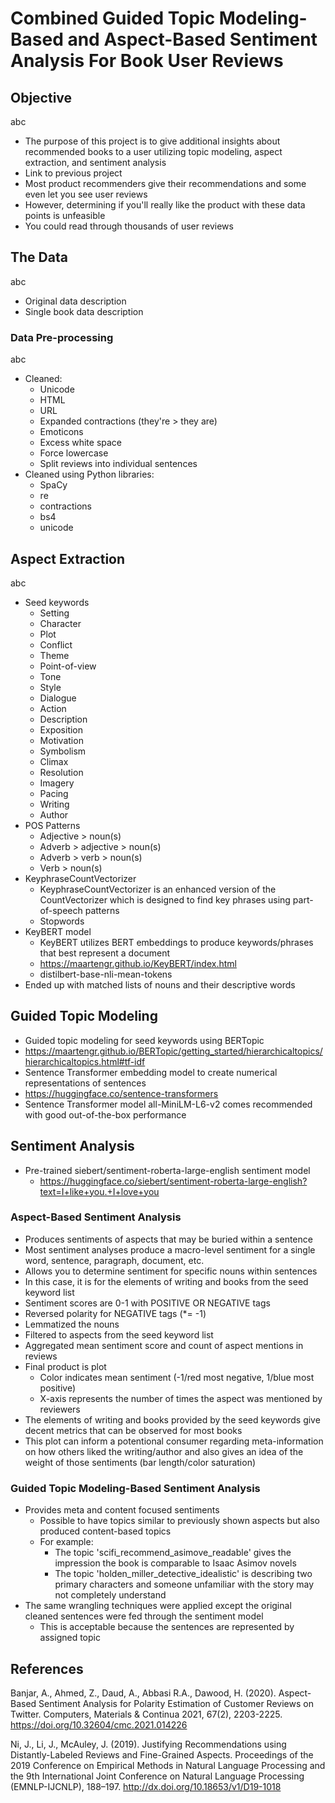 # Combined Guided Topic Modeling-Based and Aspect-Based Sentiment Analysis For Book User Reviews

## Objective
abc
+ The purpose of this project is to give additional insights about recommended books to a user utilizing topic modeling, aspect extraction, and sentiment analysis
+ Link to previous project
+ Most product recommenders give their recommendations and some even let you see user reviews
+ However, determining if you'll really like the product with these data points is unfeasible
+ You could read through thousands of user reviews 
## The Data
abc
+ Original data description
+ Single book data description
### Data Pre-processing
abc
+ Cleaned:
  + Unicode
  + HTML
  + URL
  + Expanded contractions (they're > they are)
  + Emoticons
  + Excess white space
  + Force lowercase
  + Split reviews into individual sentences
+ Cleaned using Python libraries:
  + SpaCy
  + re
  + contractions
  + bs4
  + unicode
## Aspect Extraction
abc
+ Seed keywords
  + Setting
  + Character
  + Plot
  + Conflict
  + Theme
  + Point-of-view
  + Tone
  + Style
  + Dialogue
  + Action
  + Description
  + Exposition
  + Motivation
  + Symbolism
  + Climax
  + Resolution
  + Imagery
  + Pacing
  + Writing
  + Author 
+ POS Patterns
  + Adjective > noun(s)
  + Adverb > adjective > noun(s)
  + Adverb > verb > noun(s)
  + Verb > noun(s)
+ KeyphraseCountVectorizer
  + KeyphraseCountVectorizer is an enhanced version of the CountVectorizer which is designed to find key phrases using part-of-speech patterns
  + Stopwords
+ KeyBERT model
  + KeyBERT utilizes BERT embeddings to produce keywords/phrases that best represent a document
  + https://maartengr.github.io/KeyBERT/index.html
  + distilbert-base-nli-mean-tokens
+ Ended up with matched lists of nouns and their descriptive words
## Guided Topic Modeling
+ Guided topic modeling for seed keywords using BERTopic
+ https://maartengr.github.io/BERTopic/getting_started/hierarchicaltopics/hierarchicaltopics.html#tf-idf
+ Sentence Transformer embedding model to create numerical representations of sentences
+ https://huggingface.co/sentence-transformers
+ Sentence Transformer model all-MiniLM-L6-v2 comes recommended with good out-of-the-box performance
## Sentiment Analysis
+ Pre-trained siebert/sentiment-roberta-large-english sentiment model
  + https://huggingface.co/siebert/sentiment-roberta-large-english?text=I+like+you.+I+love+you
### Aspect-Based Sentiment Analysis
+ Produces sentiments of aspects that may be buried within a sentence
+ Most sentiment analyses produce a macro-level sentiment for a single word, sentence, paragraph, document, etc.
+ Allows you to determine sentiment for specific nouns within sentences
+ In this case, it is for the elements of writing and books from the seed keyword list
+ Sentiment scores are 0-1 with POSITIVE OR NEGATIVE tags
+ Reversed polarity for NEGATIVE tags (*= -1)
+ Lemmatized the nouns
+ Filtered to aspects from the seed keyword list
+ Aggregated mean sentiment score and count of aspect mentions in reviews
+ Final product is plot
  + Color indicates mean sentiment (-1/red most negative, 1/blue most positive)
  + X-axis represents the number of times the aspect was mentioned by reviewers
+ The elements of writing and books provided by the seed keywords give decent metrics that can be observed for most books
+ This plot can inform a potentional consumer regarding meta-information on how others liked the writing/author and also gives an idea of the weight of those sentiments (bar length/color saturation)
### Guided Topic Modeling-Based Sentiment Analysis
+ Provides meta and content focused sentiments
  + Possible to have topics similar to previously shown aspects but also produced content-based topics
  + For example:
    + The topic 'scifi_recommend_asimove_readable' gives the impression the book is comparable to Isaac Asimov novels
    + The topic 'holden_miller_detective_idealistic' is describing two primary characters and someone unfamiliar with the story may not completely understand
+ The same wrangling techniques were applied except the original cleaned sentences were fed through the sentiment model
  + This is acceptable because the sentences are represented by assigned topic
## References
Banjar, A., Ahmed, Z., Daud, A., Abbasi R.A., Dawood, H. (2020). Aspect-Based Sentiment Analysis for Polarity Estimation of Customer Reviews on Twitter. Computers, Materials & Continua 2021, 67(2), 2203-2225. https://doi.org/10.32604/cmc.2021.014226 

Ni, J., Li, J., McAuley, J. (2019). Justifying Recommendations using Distantly-Labeled Reviews and Fine-Grained Aspects. Proceedings of the 2019 Conference on Empirical Methods in Natural Language Processing and the 9th International Joint Conference on Natural Language Processing (EMNLP-IJCNLP), 188–197. http://dx.doi.org/10.18653/v1/D19-1018
